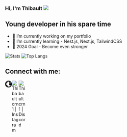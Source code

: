 ### Hi, I'm Thibault <img src="https://media.giphy.com/media/hvRJCLFzcasrR4ia7z/giphy.gif" width="25px">

## Young developer in his spare time 
- 🔭 I’m currently working on my portfolio
- 🌱 I’m currently learning - Nest.js, Next.js, TailwindCSS
- 🥅 2024 Goal - Become even stronger 

<!-- Thibault means username in below README.md -->
<!-- Also feel free to update second URL to any URL -->
![Stats](https://github-readme-stats.vercel.app/api?username=thibaultcrn1&title_color=246bce&text_color=ffffff&bg_color=000000&include_all_commits=true&hide_border=true&hide_title=true)
![Top Langs](https://github-readme-stats.vercel.app/api/top-langs/?username=thibaultcrn1&layout=compact&title_color=246bce&text_color=ffffff&bg_color=000000&hide_border=true)

## Connect with me:
[<img align="left" alt="Thibaultcrn1 | aralium.fr" width="22px" src="https://raw.githubusercontent.com/iconic/open-iconic/master/svg/globe.svg" />][website]
[<img align="left" alt="Thibaultcrn1 | Instagram" width="22px" src="https://cdn.jsdelivr.net/npm/simple-icons@v3/icons/instagram.svg" />][instagram]
[<img align="left" alt="Thibaultcrn1 | Discord" width="22px" src="https://cdn.jsdelivr.net/npm/simple-icons@v3/icons/discord.svg" />][Discord]
<br />

<!-- This section you create this variables that are used above -->
[website]: https://thibault-carron.fr/
[instagram]: https://www.instagram.com/thibaultcrn1/
[Discord]: https://discord.gg/RSfcrH29fm
